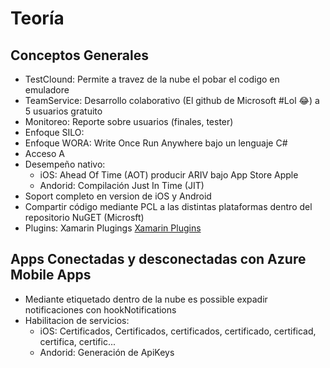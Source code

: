 Teoría
======

Conceptos Generales
--------------------

- TestClound: Permite a travez de la nube el pobar el codigo en emuladore
- TeamService: Desarrollo colaborativo (El github de Microsoft #Lol :joy:) a 5 usuarios gratuito
- Monitoreo: Reporte sobre usuarios (finales, tester)
- Enfoque SILO:
- Enfoque WORA: Write Once Run Anywhere bajo un lenguaje C#
- Acceso A
- Desempeño nativo: 
  - iOS: Ahead Of Time (AOT) producir ARIV bajo App Store Apple
  - Andorid: Compilación Just In Time (JIT)
- Soport completo en version de iOS y Android
- Compartir código mediante PCL a las distintas plataformas dentro del repositorio NuGET (Microsft)
- Plugins: Xamarin Plugings [Xamarin Plugins](https://github.com/Xamarin/)


Apps Conectadas y desconectadas con Azure Mobile Apps
-----------------------------------------------------

- Mediante etiquetado dentro de la nube es possible expadir notificaciones con hookNotifications
- Habilitacion de servicios:
  - iOS: Certificados, Certificados, certificados, certificado, certificad, certifica, certific...
  - Andorid: Generación de ApiKeys
